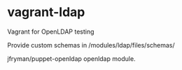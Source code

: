 vagrant-ldap
============

Vagrant for OpenLDAP testing

Provide custom schemas in /modules/ldap/files/schemas/

jfryman/puppet-openldap openldap module.

